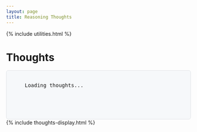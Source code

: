 ```yaml
---
layout: page
title: Reasoning Thoughts
---
```

{% include utilities.html %}
<div class="container-md markdown-body">
  <h1>Thoughts</h1>
  <div id="thoughts-content-wrapper" style="padding-top: 20px; white-space: pre-wrap; font-family: monospace; background-color: #f6f8fa; border: 1px solid #dfe2e5; border-radius: 6px; padding: 16px; min-height: 100px;">
    Loading thoughts...
  </div>
</div>
{% include thoughts-display.html %}
